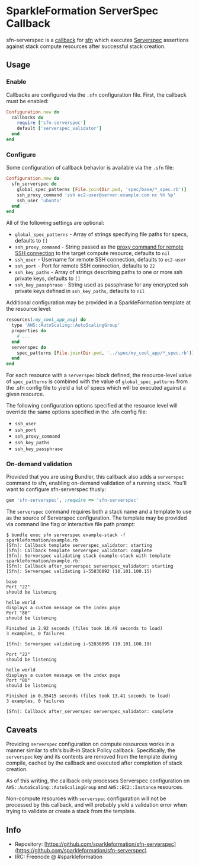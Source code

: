 # SparkleFormation ServerSpec Callback

sfn-serverspec is a [callback](http://www.sparkleformation.io/docs/sfn/callbacks.html) for [sfn](https://github.com/sparkleformation/sfn) which executes [Serverspec](http://serverspec.org) assertions against stack compute resources after successful stack creation.

## Usage

### Enable

Callbacks are configured via the `.sfn` configuration file. First, the callback must be enabled:

```ruby
Configuration.new do
  callbacks do
    require ['sfn-serverspec']
    default ['serverspec_validator']
  end
end
```

### Configure

Some configuration of callback behavior is available via the `.sfn` file:

```ruby
Configuration.new do
  sfn_serverspec do
    global_spec_patterns [File.join(Dir.pwd, 'spec/base/*_spec.rb')]
    ssh_proxy_command 'ssh ec2-user@server.example.com nc %h %p'
    ssh_user 'ubuntu'
  end
end
```

All of the following settings are optional:

* `global_spec_patterns` - Array of strings specifying file paths for specs, defaults to `[]`
* `ssh_proxy_command` - String passed as the [proxy command for remote SSH connection](http://continuousimprovement.me/code/2014/12/03/serverspec-behind-jump-server.html) to the target compute resource, defaults to `nil`
* `ssh_user` - Username for remote SSH connection, defaults to `ec2-user`
* `ssh_port` - Port for remote SSH connection, defaults to `22`
* `ssh_key_paths` - Array of strings describing paths to one or more ssh private keys, defaults to `[]`
* `ssh_key_passphrase` - String used as passphrase for any encrypted ssh private keys defined in `ssh_key_paths`, defaults to `nil`

Additional configuration may be provided in a SparkleFormation template at the resource level:

```ruby
resources(:my_cool_app_asg) do
  type 'AWS::AutoScaling::AutoScalingGroup'
  properties do
    # ...
  end
  serverspec do
    spec_patterns [File.join(Dir.pwd, '../spec/my_cool_app/*_spec.rb')]
  end
end
```

For each resource with a `serverspec` block defined, the resource-level value of `spec_patterns` is combined with the value of `global_spec_patterns` from the .sfn config file to yield a list of specs which will be executed against a given resource.

The following configuration options specified at the resource level will override the same options specified in the .sfn config file:

* `ssh_user`
* `ssh_port`
* `ssh_proxy_command`
* `ssh_key_paths`
* `ssh_key_passphrase`

### On-demand validation

Provided that you are using Bundler, this callback also adds a `serverspec` command to sfn, enabling on-demand validation of a running stack. You'll want to configure sfn-serverspec thusly:

```ruby
gem 'sfn-serverspec', :require => 'sfn-serverspec'
```

The `serverspec` command requires both a stack name and a template to use as the source of Serverspec configuration. The template may be provided via command line flag or interactive file path prompt:

```
$ bundle exec sfn serverspec example-stack -f sparkleformation/example.rb
[Sfn]: Callback template serverspec_validator: starting
[Sfn]: Callback template serverspec_validator: complete
[Sfn]: Serverspec validating stack example-stack with template sparkleformation/example.rb:
[Sfn]: Callback after_serverspec serverspec_validator: starting
[Sfn]: Serverspec validating i-55836892 (10.101.100.15)

base
Port "22"
should be listening

hello world
displays a custom message on the index page
Port "80"
should be listening

Finished in 2.92 seconds (files took 10.49 seconds to load)
3 examples, 0 failures

[Sfn]: Serverspec validating i-52836895 (10.101.100.19)

Port "22"
should be listening

hello world
displays a custom message on the index page
Port "80"
should be listening

Finished in 0.35415 seconds (files took 13.41 seconds to load)
3 examples, 0 failures

[Sfn]: Callback after_serverspec serverspec_validator: complete
```

## Caveats

Providing `serverspec` configuration on compute resources works in a manner similar to sfn's built-in Stack Policy callback. Specifically, the `serverspec` key and its contents are removed from the template during compile, cached by the callback and executed after completion of stack creation.

As of this writing, the callback only processes Serverspec configuration on `AWS::AutoScaling::AutoScalingGroup` and `AWS::EC2::Instance` resources.

Non-compute resources with `serverspec` configuration will not be processed by this callback, and will probably yield a validation error when trying to validate or create a stack from the template.

## Info

* Repository: [https://github.com/sparkleformation/sfn-serverspec](https://github.com/sparkleformation/sfn-serverspec)
* IRC: Freenode @ #sparkleformation
